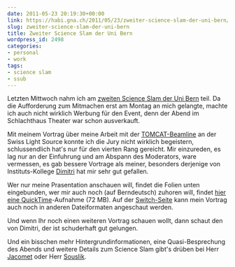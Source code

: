 ```yaml
---
date: 2011-05-23 20:19:30+00:00
link: https://habi.gna.ch/2011/05/23/zweiter-science-slam-der-uni-bern/
slug: zweiter-science-slam-der-uni-bern
title: Zweiter Science Slam der Uni Bern
wordpress_id: 2498
categories:
- personal
- work
tags:
- science slam
- ssub
---
```


Letzten Mittwoch nahm ich am [zweiten Science Slam der Uni Bern](http://www.generalsekretariat.unibe.ch/content/events_und_pr/index_ger.html) teil. Da die Aufforderung zum Mitmachen erst am Montag an mich gelangte, machte ich auch nicht wirklich Werbung für den Event, denn der Abend im Schlachthaus Theater war schon ausverkauft.




Mit meinem Vortrag über meine Arbeit mit der [TOMCAT-Beamline](http://www.psi.ch/sls/tomcat/) an der Swiss Light Source konnte ich die Jury nicht wirklich begeistern, schlussendlich hat's nur für den vierten Rang gereicht. Mir einzureden, es lag nur an der Einfuhrung und am Abspann des Moderators, ware vermessen, es gab bessere Vortrage als meiner, besonders derjenige von Instituts-Kollege [Dimitri](http://www.ana.unibe.ch/team/teamdetail_d.jsp?file=teamdetail&person=vanhecke) hat mir sehr gut gefallen.




Wer nur meine Prasentation anschauen will, findet die Folien unten eingebunden, wer mir auch noch (auf Berndeutsch) zuhoren will, findet [hier eine QuickTime](https://cast.switch.ch/vod/clips/1vxmhgz3ec/quicktime.mov)-Aufnahme (72 MB). Auf der [Switch-Seite](https://cast.switch.ch/vod/channels/2kvjuh5635) kann mein Vortrag auch noch in anderen Dateiformaten angeschaut werden.




Und wenn Ihr noch einen weiteren Vortrag schauen wollt, dann schaut den von Dimitri, der ist schuderhaft gut gelungen.


  
  
  
  
  
  
  

Und ein bisschen mehr Hintergrundinformationen, eine Quasi-Besprechung des Abends und weitere Details zum Science Slam gibt's drüben bei Herr [Jacomet](http://blog.jacomet.ch/?p=6723) oder Herr [Souslik](http://souslik.ch/2011/05/12/science-slam/).
